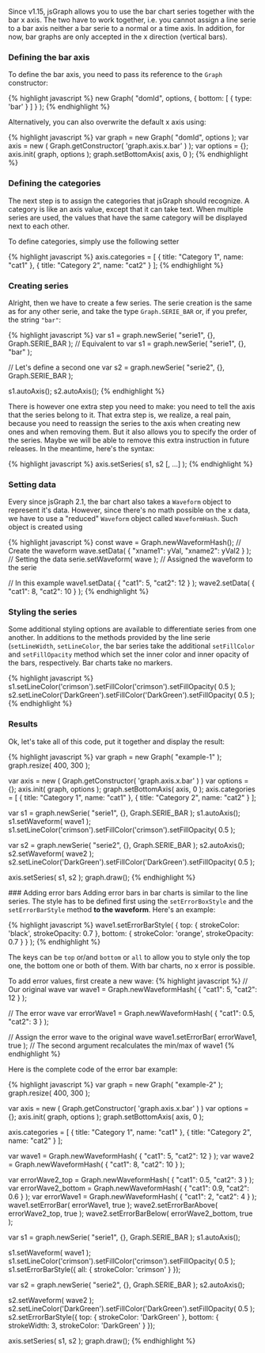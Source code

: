 Since v1.15, jsGraph allows you to use the bar chart series together with the bar x axis. The two have to work together, i.e. you cannot assign a line serie to a bar axis neither a bar serie to a normal or a time axis. In addition, for now, bar graphs are only accepted in the x direction (vertical bars).

### <a id="definition"></a> Defining the bar axis

To define the bar axis, you need to pass its reference to the ```Graph``` constructor:

{% highlight javascript %}
new Graph( "domId", options, { bottom: [ { type: 'bar' } ] } );
{% endhighlight %}

Alternatively, you can also overwrite the default x axis using:

{% highlight javascript %}
var graph = new Graph( "domId", options );
var axis = new ( Graph.getConstructor( 'graph.axis.x.bar' ) );
var options = {};
axis.init( graph, options );
graph.setBottomAxis( axis, 0 );
{% endhighlight %}

### <a id="categories"></a>Defining the categories

The next step is to assign the categories that jsGraph should recognize. A category is like an axis value, except that it can take text. When multiple series are used, the values that have the same category will be displayed next to each other.

To define categories, simply use the following setter

{% highlight javascript %}
axis.categories = [ { title: "Category 1", name: "cat1" }, { title: "Category 2", name: "cat2" } ];
{% endhighlight %}

### <a id="series"></a>Creating series

Alright, then we have to create a few series. The serie creation is the same as for any other serie, and take the type ```Graph.SERIE_BAR``` or, if you prefer, the string ```"bar"```:

{% highlight javascript %}
var s1 = graph.newSerie( "serie1", {}, Graph.SERIE_BAR );
// Equivalent to var s1 = graph.newSerie( "serie1", {}, "bar" );

// Let's define a second one
var s2 = graph.newSerie( "serie2", {}, Graph.SERIE_BAR );

s1.autoAxis();
s2.autoAxis();
{% endhighlight %}

There is however one extra step you need to make: you need to tell the axis that the series belong to it. That extra step is, we realize, a real pain, because you need to reassign the series to the axis when creating new ones and when removing them. But it also allows you to specify the order of the series. Maybe we will be able to remove this extra instruction in future releases. In the meantime, here's the syntax:

{% highlight javascript %}
axis.setSeries( s1, s2 [, ...] );
{% endhighlight %}

### <a id="data"></a>Setting data

Every since jsGraph 2.1, the bar chart also takes a ```Waveform``` object to represent it's data. However, since there's no math possible on the x data, we have to use a "reduced" ```Waveform``` object called ```WaveformHash```. Such object is created using


{% highlight javascript %}
const wave = Graph.newWaveformHash(); // Create the waveform
wave.setData( { "xname1": yVal, "xname2": yVal2 } ); // Setting the data
serie.setWaveform( wave ); // Assigned the waveform to the serie

// In this example
wave1.setData( { "cat1": 5, "cat2": 12 } );
wave2.setData( { "cat1": 8, "cat2": 10 } );
{% endhighlight %}


### <a id="styling"></a>Styling the series

Some additional styling options are available to differentiate series from one another. In additions to the methods provided by the line serie (```setLineWidth```, ```setLineColor```, the bar series take the additional ```setFillColor``` and ```setFillOpacity``` method which set the inner color and inner opacity of the bars, respectively. Bar charts take no markers.

{% highlight javascript %}
s1.setLineColor('crimson').setFillColor('crimson').setFillOpacity( 0.5 );
s2.setLineColor('DarkGreen').setFillColor('DarkGreen').setFillOpacity( 0.5 );
{% endhighlight %}


### <a id="example"></a>Results

Ok, let's take all of this code, put it together and display the result:

{% highlight javascript %}
var graph = new Graph( "example-1" );
graph.resize( 400, 300 );

var axis = new ( Graph.getConstructor( 'graph.axis.x.bar' ) )
var options = {};
axis.init( graph, options );
graph.setBottomAxis( axis, 0 );
axis.categories = [ { title: "Category 1", name: "cat1" }, { title: "Category 2", name: "cat2" } ];

var s1 = graph.newSerie( "serie1", {}, Graph.SERIE_BAR );
s1.autoAxis();
s1.setWaveform( wave1 );
s1.setLineColor('crimson').setFillColor('crimson').setFillOpacity( 0.5 );

var s2 = graph.newSerie( "serie2", {}, Graph.SERIE_BAR );
s2.autoAxis();
s2.setWaveform( wave2 );
s2.setLineColor('DarkGreen').setFillColor('DarkGreen').setFillOpacity( 0.5 );

axis.setSeries( s1, s2 );
graph.draw();
{% endhighlight %}

<div id="example-1" class="jsgraph-example"></div>
<script>

	var wave1 = Graph.newWaveformHash( { "cat1": 5, "cat2": 12 } );
	var wave2 = Graph.newWaveformHash( { "cat1": 8, "cat2": 10 } );

	var graph = new Graph( "example-1" );
	graph.resize( 400, 300 );

	var axis = new ( Graph.getConstructor( 'graph.axis.x.bar' ) )
	var options = {};
	axis.init( graph, options );
	graph.setBottomAxis( axis, 0 );
	axis.categories = [ { title: "Category 1", name: "cat1" }, { title: "Category 2", name: "cat2" } ];

	var s1 = graph.newSerie( "serie1", {}, Graph.SERIE_BAR );
	s1.autoAxis();
	s1.setWaveform( wave1 );
	s1.setLineColor('crimson').setFillColor('crimson').setFillOpacity( 0.5 );

	var s2 = graph.newSerie( "serie2", {}, Graph.SERIE_BAR );
	s2.autoAxis();
	s2.setWaveform( wave2 );
	s2.setLineColor('DarkGreen').setFillColor('DarkGreen').setFillOpacity( 0.5 );

	axis.setSeries( s1, s2 );
	graph.draw();
</script>
 


### <a id="errorbars"></a>Adding error bars
Adding error bars in bar charts is similar to the line series. The style has to be defined first using the ```setErrorBoxStyle``` and the ```setErrorBarStyle``` method **to the waveform**. Here's an example:

{% highlight javascript %}
wave1.setErrorBarStyle( { 
  top: { strokeColor: 'black', strokeOpacity: 0.7 }, 
  bottom: { strokeColor: 'orange', strokeOpacity: 0.7 } 
} );
{% endhighlight %}

The keys can be ```top``` or/and ```bottom``` or ```all``` to allow you to style only the top one, the bottom one or both of them. With bar charts, no x error is possible.

To add error values, first create a new wave:
{% highlight javascript %}
// Our original wave
var wave1 = Graph.newWaveformHash( { "cat1": 5, "cat2": 12 } );

// The error wave
var errorWave1 = Graph.newWaveformHash( { "cat1": 0.5, "cat2": 3 } );

// Assign the error wave to the original wave
wave1.setErrorBar( errorWave1, true ); // The second argument recalculates the min/max of wave1
{% endhighlight %}

Here is the complete code of the error bar example:

{% highlight javascript %}
var graph = new Graph( "example-2" );
graph.resize( 400, 300 );

var axis = new ( Graph.getConstructor( 'graph.axis.x.bar' ) )
var options = {};
axis.init( graph, options );
graph.setBottomAxis( axis, 0 );

axis.categories = [ 
  { title: "Category 1", name: "cat1" }, 
  { title: "Category 2", name: "cat2" } 
];

var wave1 = Graph.newWaveformHash( { "cat1": 5, "cat2": 12 } );
var wave2 = Graph.newWaveformHash( { "cat1": 8, "cat2": 10 } );

var errorWave2_top = Graph.newWaveformHash( { "cat1": 0.5, "cat2": 3 } );
var errorWave2_bottom = Graph.newWaveformHash( { "cat1": 0.9, "cat2": 0.6 } );
var errorWave1 = Graph.newWaveformHash( { "cat1": 2, "cat2": 4 } );
wave1.setErrorBar( errorWave1, true );
wave2.setErrorBarAbove( errorWave2_top, true );
wave2.setErrorBarBelow( errorWave2_bottom, true );

var s1 = graph.newSerie( "serie1", {}, Graph.SERIE_BAR );
s1.autoAxis();

s1.setWaveform( wave1 );
s1.setLineColor('crimson').setFillColor('crimson').setFillOpacity( 0.5 );
s1.setErrorBarStyle({ all: { strokeColor: 'crimson' } });

var s2 = graph.newSerie( "serie2", {}, Graph.SERIE_BAR );
s2.autoAxis();

s2.setWaveform( wave2 );
s2.setLineColor('DarkGreen').setFillColor('DarkGreen').setFillOpacity( 0.5 );
s2.setErrorBarStyle({ top: { strokeColor: 'DarkGreen' }, bottom: { strokeWidth: 3, strokeColor: 'DarkGreen' } });

axis.setSeries( s1, s2 );
graph.draw();
{% endhighlight %}

<div id="example-2" class="jsgraph-example"></div>
<script>
	var graph = new Graph( "example-2" );
	graph.resize( 400, 300 );

	var axis = new ( Graph.getConstructor( 'graph.axis.x.bar' ) )
	var options = {};
	axis.init( graph, options );
	graph.setBottomAxis( axis, 0 );

	axis.categories = [ 
		{ title: "Category 1", name: "cat1" }, 
		{ title: "Category 2", name: "cat2" } 
	];

	var wave1 = Graph.newWaveformHash( { "cat1": 5, "cat2": 12 } );
	var wave2 = Graph.newWaveformHash( { "cat1": 8, "cat2": 10 } );
	var errorWave2_top = Graph.newWaveformHash( { "cat1": 0.5, "cat2": 3 } );
	var errorWave2_bottom = Graph.newWaveformHash( { "cat1": 0.9, "cat2": 0.6 } );
	var errorWave1 = Graph.newWaveformHash( { "cat1": 2, "cat2": 4 } );
	wave1.setErrorBar( errorWave1, true );
	wave2.setErrorBarAbove( errorWave2_top, true );
	wave2.setErrorBarBelow( errorWave2_bottom, true );

	var s1 = graph.newSerie( "serie1", {}, Graph.SERIE_BAR );
	s1.autoAxis();

	s1.setWaveform( wave1 );
	s1.setLineColor('crimson').setFillColor('crimson').setFillOpacity( 0.5 );
	s1.setErrorBarStyle({ all: { strokeColor: 'crimson' } });

	var s2 = graph.newSerie( "serie2", {}, Graph.SERIE_BAR );
	s2.autoAxis();

	s2.setWaveform( wave2 );
	s2.setLineColor('DarkGreen').setFillColor('DarkGreen').setFillOpacity( 0.5 );
	s2.setErrorBarStyle({ top: { strokeColor: 'DarkGreen' }, bottom: { strokeWidth: 3, strokeColor: 'DarkGreen' } });
	
axis.setSeries( s1, s2 );
	graph.draw();
/*
s1.setErrorStyle( [ { type: 'bar', y: { width: 10, strokeColor: 'crimson', strokeOpacity: 0.7 } } ] );



s1.setDataError( { "cat1": [ [ 2, 1 ] ], "cat2": [ 0.4 ] } );

s2.setErrorStyle( [ { type: 'bar', y: { width: 10, strokeColor: 'DarkGreen', strokeOpacity: 0.7 } } ] );
s2.setDataError( { "cat1": [ 0.9 ] } );
*/

</script>


